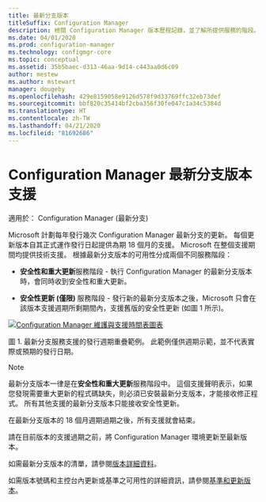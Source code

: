 ```yaml
---
title: 最新分支版本
titleSuffix: Configuration Manager
description: 檢閱 Configuration Manager 版本歷程記錄，並了解所提供服務的階段。
ms.date: 04/01/2020
ms.prod: configuration-manager
ms.technology: configmgr-core
ms.topic: conceptual
ms.assetid: 35b5baec-d313-46aa-9d14-c443aa0d6c09
author: mestew
ms.author: mstewart
manager: dougeby
ms.openlocfilehash: 429e8159058e9126d578f9d33769ffc32eb73def
ms.sourcegitcommit: bbf820c35414bf2cba356f30fe047c1a34c5384d
ms.translationtype: HT
ms.contentlocale: zh-TW
ms.lasthandoff: 04/21/2020
ms.locfileid: "81692686"
---
```

# <a name="support-for-configuration-manager-current-branch-versions"></a>Configuration Manager 最新分支版本支援

適用於：  Configuration Manager (最新分支)

Microsoft 計劃每年發行幾次 Configuration Manager 最新分支的更新。 每個更新版本自其正式運作發行日起提供為期 18 個月的支援。 Microsoft 在整個支援期間均提供技術支援。 根據最新分支版本的可用性分成兩個不同服務階段：

- **安全性和重大更新**服務階段 - 執行 Configuration Manager 的最新分支版本時，會同時收到安全性和重大更新。  

- **安全性更新 (僅限)** 服務階段 - 發行新的最新分支版本之後，Microsoft 只會在該版本支援週期所剩期間內，支援舊版的安全性更新 (如圖 1 所示)。  

[ ![Configuration Manager 維護與支援時間表圖表](media/servicing_support_timeline.png) ](media/servicing_support_timeline.png#lightbox)

圖 1. 最新分支服務支援的發行週期重疊範例。 此範例僅供週期示範，並不代表實際或預期的發行日期。

> [!NOTE]  
> 最新分支版本一律是在**安全性和重大更新**服務階段中。 這個支援聲明表示，如果您發現需要重大更新的程式碼缺失，則必須已安裝最新分支版本，才能接收修正程式。 所有其他支援的最新分支版本只能接收安全性更新。
>
> 在最新分支版本的 18 個月週期過期之後，所有支援就會結束。
>
> 請在目前版本的支援過期之前，將 Configuration Manager 環境更新至最新版本。

如需最新分支版本的清單，請參閱[版本詳細資料](updates.md#version-details)。

如需版本號碼和主控台內更新或基準之可用性的詳細資訊，請參閱[基準和更新版本](updates.md#bkmk_Baselines)。

